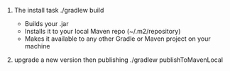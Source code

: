 1. The install task
    ./gradlew build
   - Builds your .jar
   - Installs it to your local Maven repo (~/.m2/repository)
   - Makes it available to any other Gradle or Maven project on your machine

2. upgrade a new version then publishing
   ./gradlew publishToMavenLocal